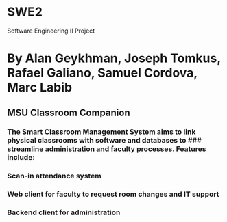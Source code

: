 # SWE2
Software Engineering II Project
# By Alan Geykhman, Joseph Tomkus, Rafael Galiano, Samuel Cordova, Marc Labib

## MSU Classroom Companion 
### The Smart Classroom Management System aims to link physical classrooms with software and databases to ### streamline administration and faculty processes. Features include:
### Scan-in attendance system
### Web client for faculty to request room changes and IT support
### Backend client for administration
